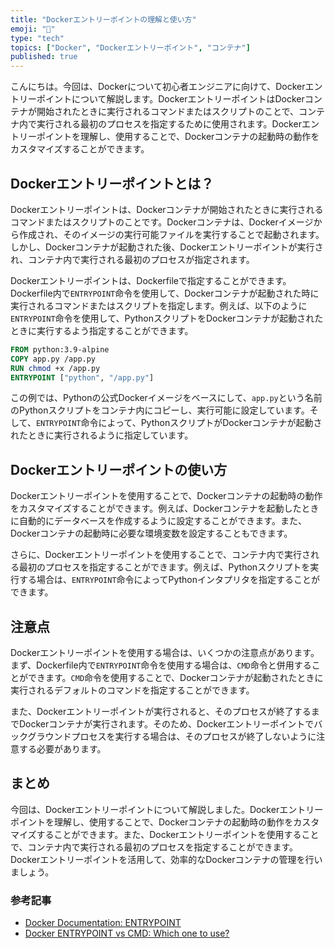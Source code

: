 ```yaml
---
title: "Dockerエントリーポイントの理解と使い方"
emoji: "🐳"
type: "tech"
topics: ["Docker", "Dockerエントリーポイント", "コンテナ"]
published: true
---
```


こんにちは。今回は、Dockerについて初心者エンジニアに向けて、Dockerエントリーポイントについて解説します。DockerエントリーポイントはDockerコンテナが開始されたときに実行されるコマンドまたはスクリプトのことで、コンテナ内で実行される最初のプロセスを指定するために使用されます。Dockerエントリーポイントを理解し、使用することで、Dockerコンテナの起動時の動作をカスタマイズすることができます。

## Dockerエントリーポイントとは？

Dockerエントリーポイントは、Dockerコンテナが開始されたときに実行されるコマンドまたはスクリプトのことです。Dockerコンテナは、Dockerイメージから作成され、そのイメージの実行可能ファイルを実行することで起動されます。しかし、Dockerコンテナが起動された後、Dockerエントリーポイントが実行され、コンテナ内で実行される最初のプロセスが指定されます。

Dockerエントリーポイントは、Dockerfileで指定することができます。Dockerfile内で`ENTRYPOINT`命令を使用して、Dockerコンテナが起動された時に実行されるコマンドまたはスクリプトを指定します。例えば、以下のように`ENTRYPOINT`命令を使用して、PythonスクリプトをDockerコンテナが起動されたときに実行するよう指定することができます。

```Dockerfile
FROM python:3.9-alpine
COPY app.py /app.py
RUN chmod +x /app.py
ENTRYPOINT ["python", "/app.py"]
```

この例では、Pythonの公式Dockerイメージをベースにして、`app.py`という名前のPythonスクリプトをコンテナ内にコピーし、実行可能に設定しています。そして、`ENTRYPOINT`命令によって、PythonスクリプトがDockerコンテナが起動されたときに実行されるように指定しています。

## Dockerエントリーポイントの使い方

Dockerエントリーポイントを使用することで、Dockerコンテナの起動時の動作をカスタマイズすることができます。例えば、Dockerコンテナを起動したときに自動的にデータベースを作成するように設定することができます。また、Dockerコンテナの起動時に必要な環境変数を設定することもできます。

さらに、Dockerエントリーポイントを使用することで、コンテナ内で実行される最初のプロセスを指定することができます。例えば、Pythonスクリプトを実行する場合は、`ENTRYPOINT`命令によってPythonインタプリタを指定することができます。

## 注意点

Dockerエントリーポイントを使用する場合は、いくつかの注意点があります。まず、Dockerfile内で`ENTRYPOINT`命令を使用する場合は、`CMD`命令と併用することができます。`CMD`命令を使用することで、Dockerコンテナが起動されたときに実行されるデフォルトのコマンドを指定することができます。

また、Dockerエントリーポイントが実行されると、そのプロセスが終了するまでDockerコンテナが実行されます。そのため、Dockerエントリーポイントでバックグラウンドプロセスを実行する場合は、そのプロセスが終了しないように注意する必要があります。

## まとめ

今回は、Dockerエントリーポイントについて解説しました。Dockerエントリーポイントを理解し、使用することで、Dockerコンテナの起動時の動作をカスタマイズすることができます。また、Dockerエントリーポイントを使用することで、コンテナ内で実行される最初のプロセスを指定することができます。Dockerエントリーポイントを活用して、効率的なDockerコンテナの管理を行いましょう。

### 参考記事

- [Docker Documentation: ENTRYPOINT](https://docs.docker.com/engine/reference/builder/#entrypoint)
- [Docker ENTRYPOINT vs CMD: Which one to use?](https://phoenixnap.com/kb/docker-cmd-vs-entrypoint)
